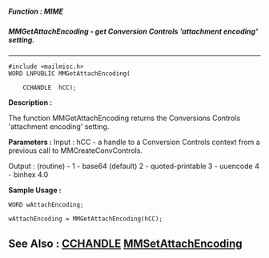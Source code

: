 ##### Function : MIME
##### MMGetAttachEncoding - get Conversion Controls 'attachment encoding' setting.
---
```
#include <mailmisc.h>
WORD LNPUBLIC MMGetAttachEncoding(

	CCHANDLE  hCC);
```
**Description :**

The function  MMGetAttachEncoding returns the Conversions Controls 'attachment 
encoding' setting.

**Parameters :**
Input :
hCC  -  a handle to a Conversion Controls context from a previous call to MMCreateConvControls.

Output :
(routine)  -  1 - base64 (default)
	           2 - quoted-printable
	           3 - uuencode
	           4 - binhex 4.0



**Sample Usage :**
```
WORD wAttachEncoding;

wAttachEncoding = MMGetAttachEncoding(hCC);

```
**See Also :**
[CCHANDLE](/domino-c-api-docs/reference/Data/CCHANDLE)
[MMSetAttachEncoding](/domino-c-api-docs/reference/Func/MMSetAttachEncoding)
---
